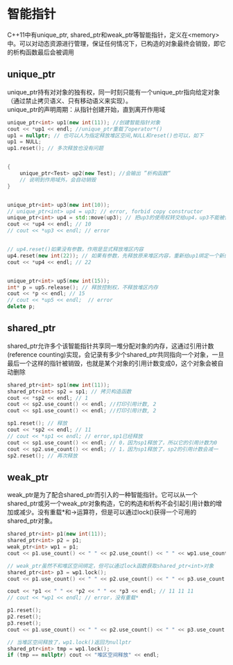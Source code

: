 # 智能指针  

C++11中有unique_ptr, shared_ptr和weak_ptr等智能指针，定义在\<memory\>中。可以对动态资源进行管理，保证任何情况下，已构造的对象最终会销毁，即它的析构函数最后会被调用  

## unique_ptr  

unique_ptr持有对对象的独有权，同一时刻只能有一个unique_ptr指向给定对象（通过禁止拷贝语义、只有移动语义来实现）。  
unique_ptr的声明周期：从指针创建开始，直到离开作用域  

```c++
unique_ptr<int> up1(new int(11)); //创建智能指针对象
cout << *up1 << endl; //unique_ptr重载了operator*()
up1 = nullptr; // 也可以人为指定释放堆区空间,NULL和reset()也可以，如下
up1 = NULL;
up1.reset(); // 多次释放也没有问题


{
    unique_ptr<Test> up2(new Test); //会输出 ”析构函数“
    // 说明到作用域外，会自动销毁
}


unique_ptr<int> up3(new int(10));
// unique_ptr<int> up4 = up3; // error, forbid copy constructor
unique_ptr<int> up4 = std::move(up3); // 把up3的使用权转交给up4，up3不能被使用
cout << *up4 << endl; // 10
// cout << *up3 << endl; // error


// up4.reset()如果没有参数，作用是显式释放堆区内容
up4.reset(new int(22)); // 如果有参数，先释放原来堆区内容，重新给up1绑定一个新的堆区内容
cout << *up4 << endl; // 22


unique_ptr<int> up5(new int(15));
int* p = up5.release(); // 释放控制权，不释放堆区内存
cout << *p << endl; // 15
// cout << *up5 << endl;  // error
delete p;
```

## shared_ptr  

shared_ptr允许多个该智能指针共享同一堆分配对象的内存，这通过引用计数(reference counting)实现，会记录有多少个shared_ptr共同指向一个对象，一旦最后一个这样的指针被销毁，也就是某个对象的引用计数变成0，这个对象会被自动删除  

```c++
shared_ptr<int> sp1(new int(11));
shared_ptr<int> sp2 = sp1; // 拷贝构造函数
cout << *sp2 << endl; // 1
cout << sp2.use_count() << endl; //打印引用计数, 2
cout << sp1.use_count() << endl; //打印引用计数, 2

sp1.reset(); // 释放
cout << *sp2 << endl; // 11
// cout << *sp1 << endl; // error,sp1已经释放
cout << sp1.use_count() << endl; // 0，因为sp1释放了，所以它的引用计数为0
cout << sp2.use_count() << endl; // 1，因为sp1释放了，sp2的引用计数会减一
sp2.reset(); // 再次释放
```

## weak_ptr  

weak_ptr是为了配合shared_ptr而引入的一种智能指针。它可以从一个shared_ptr或另一个weak_ptr对象构造，它的构造和析构不会引起引用计数的增加或减少。没有重载*和->运算符，但是可以通过lock()获得一个可用的shared_ptr对象。  

```c++
shared_ptr<int> p1(new int(11));
shared_ptr<int> p2 = p1;
weak_ptr<int> wp1 = p1;
cout << p1.use_count() << " " << p2.use_count() << " " << wp1.use_count() << endl; // 2 2 2

// weak_ptr虽然不和堆区空间绑定，但可以通过lock函数获取shared_ptr<int>对象
shared_ptr<int> p3 = wp1.lock();
cout << p1.use_count() << " " << p2.use_count() << " " << p3.use_count() << " " << wp1.use_count() << endl; // 3 3 3 3

cout << *p1 << " " << *p2 << " " << *p3 << endl; // 11 11 11
// cout << *wp1 << endl; // error，没有重载*

p1.reset();
p2.reset();
p3.reset();
cout << p1.use_count() << " " << p2.use_count() << " " << p3.use_count() << endl; // 0 0 0

// 当堆区空间释放了，wp1.lock()返回为nullptr
shared_ptr<int> tmp = wp1.lock();
if (tmp == nullptr) cout << "堆区空间释放" << endl;
```
